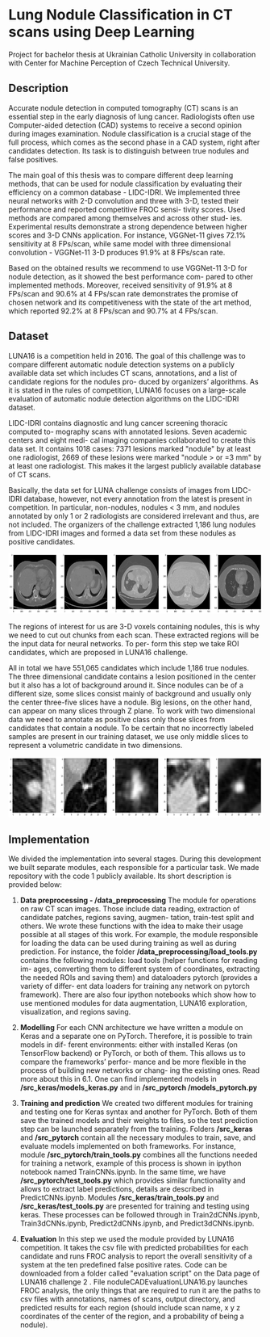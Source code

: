 # Lung Nodule Classification in CT scans using Deep Learning


Project for bachelor thesis at Ukrainian Catholic University in collaboration with Center for Machine Perception  of Czech Technical University.

## Description

Accurate nodule detection in computed tomography (CT) scans is an essential
step in the early diagnosis of lung cancer. Radiologists often use Computer-aided
detection (CAD) systems to receive a second opinion during images examination.
Nodule classification is a crucial stage of the full process, which comes as the second
phase in a CAD system, right after candidates detection. Its task is to distinguish
between true nodules and false positives.

The main goal of this thesis was to compare different deep learning methods,
that can be used for nodule classification by evaluating their efficiency on a common
database - LIDC-IDRI. We implemented three neural networks with 2-D convolution
and three with 3-D, tested their performance and reported competitive FROC sensi-
tivity scores. Used methods are compared among themselves and across other stud-
ies. Experimental results demonstrate a strong dependence between higher scores
and 3-D CNNs application. For instance, VGGNet-11 gives 72.1% sensitivity at 8
FPs/scan, while same model with three dimensional convolution - VGGNet-11 3-D
produces 91.9% at 8 FPs/scan rate. 

Based on the obtained results we recommend to
use VGGNet-11 3-D for nodule detection, as it showed the best performance com-
pared to other implemented methods. Moreover, received sensitivity of 91.9% at 8
FPs/scan and 90.6% at 4 FPs/scan rate demonstrates the promise of chosen network
and its competitiveness with the state of the art method, which reported 92.2% at 8
FPs/scan and 90.7% at 4 FPs/scan.

## Dataset

LUNA16 is a competition held in 2016. The goal of this challenge was to compare
different automatic nodule detection systems on a publicly available data set which
includes CT scans, annotations, and a list of candidate regions for the nodules pro-
duced by organizers’ algorithms. As it is stated in the rules of competition, LUNA16
focuses on a large-scale evaluation of automatic nodule detection algorithms on the
LIDC-IDRI dataset.

LIDC-IDRI contains diagnostic and lung cancer screening thoracic computed to-
mography scans with annotated lesions. Seven academic centers and eight medi-
cal imaging companies collaborated to create this data set. It contains 1018 cases:
7371 lesions marked "nodule" by at least one radiologist, 2669 of these lesions were
marked "nodule > or =3 mm" by at least one radiologist. This makes it the largest
publicly available database of CT scans.


Basically, the data set for LUNA challenge consists of images from LIDC-IDRI
database, however, not every annotation from the latest is present in competition.
In particular, non-nodules, nodules < 3 mm, and nodules annotated by only 1 or 2
radiologists are considered irrelevant and thus, are not included. The organizers
of the challenge extracted 1,186 lung nodules from LIDC-IDRI images and formed a
data set from these nodules as positive candidates.

<p align="center"> <img src="schemes/CTscansExmp.png" width="800px" height="120px"/></p>


The regions of interest for us are 3-D voxels containing nodules, this is why we need to cut out chunks from
each scan. These extracted regions will be the input data for neural networks. To per-
form this step we take ROI candidates, which are proposed in LUNA16 challenge.

All in total we have 551,065 candidates which include 1,186 true nodules.
The three dimensional candidate contains a lesion positioned in the center but it
also has a lot of background around it. Since nodules can be of a different size, some
slices consist mainly of background and usually only the center three-five slices have
a nodule. Big lesions, on the other hand, can appear on many slices through Z plane.
To work with two dimensional data we need to annotate as positive class only those slices from candidates that contain a nodule.
To be certain that no incorrectly labeled samples are present in our training dataset,
we use only middle slices to represent a volumetric candidate in two dimensions.

<p align="center"> <img src="schemes/TumorsExmp.png" width="800px" height="120px"/></p>



## Implementation

We divided the implementation into several stages. During this development we
built separate modules, each responsible for a particular task. We made repository
with the code 1 publicly available. Its short description is provided below:

1. **Data preprocessing - /data_preprocessing** The module for operations on raw CT scan images. Those
include data reading, extraction of candidate patches, regions saving, augmen-
tation, train-test split and others. We wrote these functions with the idea to
make their usage possible at all stages of this work. For example, the module
responsible for loading the data can be used during training as well as during
prediction. 
For instance, the folder **/data_preprocessing/load_tools.py** contains the following modules: load tools (helper functions for reading im-
ages, converting them to different system of coordinates, extracting the needed
ROIs and saving them) and dataloaders pytorch (provides a variety of differ-
ent data loaders for training any network on pytorch framework). There are
also four ipython notebooks which show how to use mentioned modules for
data augmentation, LUNA16 exploration, visualization, and regions saving.

2. **Modelling** For each CNN architecture we have written a module on Keras
and a separate one on PyTorch. Therefore, it is possible to train models in dif-
ferent environments: either with installed Keras (on TensorFlow backend) or
PyTorch, or both of them. This allows us to compare the frameworks’ perfor-
mance and be more flexible in the process of building new networks or chang-
ing the existing ones. Read more about this in 6.1.
One can find implemented models in **/src_keras/models_keras.py** and in **/src_pytorch
/models_pytorch.py**

3. **Training and prediction** We created two different modules for training and
testing one for Keras syntax and another for PyTorch. Both of them save the
trained models and their weights to files, so the test prediction step can be launched separately from the training.
Folders **/src_keras** and **/src_pytorch** contain all the necessary modules
to train, save, and evaluate models implemented on both frameworks. For
instance, module **/src_pytorch/train_tools.py** combines all the functions needed
for training a network, example of this process is shown in ipython notebook named TrainCNNs.ipynb. In the same time, we have **/src_pytorch/test_tools.py**
which provides similar functionality and allows to extract label predictions,
details are described in PredictCNNs.ipynb. Modules **/src_keras/train_tools.py** and
**/src_keras/test_tools.py** are presented for training and testing using keras. These
processes can be followed through in Train2dCNNs.ipynb, Train3dCNNs.ipynb,
Predict2dCNNs.ipynb, and Predict3dCNNs.ipynb.

4. **Evaluation** In this step we used the module provided by LUNA16 competition.
It takes the csv file with predicted probabilities for each candidate and runs
FROC analysis to report the overall sensitivity of a system at the ten predefined
false positive rates. Code can be downloaded from a folder called "evaluation
script" on the Data page of LUNA16 challenge 2 .
File noduleCADEvaluationLUNA16.py launches FROC analysis, the only things
that are required to run it are the paths to csv files with annotations, names of
scans, output directory, and predicted results for each region (should include
scan name, x y z coordinates of the center of the region, and a probability of
being a nodule).










